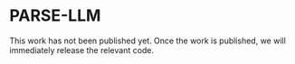 # PARSE-LLM
This work has not been published yet. Once the work is published, we will immediately release the relevant code.

